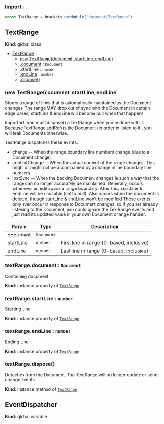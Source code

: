 ### Import :
```js
const TextRange = brackets.getModule("document/TextRange")
```

<a name="TextRange"></a>

## TextRange
**Kind**: global class  

* [TextRange](#TextRange)
    * [new TextRange(document, startLine, endLine)](#new_TextRange_new)
    * [.document](#TextRange+document) : <code>Document</code>
    * [.startLine](#TextRange+startLine) : <code>number</code>
    * [.endLine](#TextRange+endLine) : <code>number</code>
    * [.dispose()](#TextRange+dispose)

<a name="new_TextRange_new"></a>

### new TextRange(document, startLine, endLine)
Stores a range of lines that is automatically maintained as the Document changes. The range
MAY drop out of sync with the Document in certain edge cases; startLine & endLine will become
null when that happens.

Important: you must dispose() a TextRange when you're done with it. Because TextRange addRef()s
the Document (in order to listen to it), you will leak Documents otherwise.

TextRange dispatches these events:
 - change -- When the range boundary line numbers change (due to a Document change)
 - contentChange -- When the actual content of the range changes. This might or might not
   be accompanied by a change in the boundary line numbers.
 - lostSync -- When the backing Document changes in such a way that the range can no longer
   accurately be maintained. Generally, occurs whenever an edit spans a range boundary.
   After this, startLine & endLine will be unusable (set to null).
   Also occurs when the document is deleted, though startLine & endLine won't be modified
These events only ever occur in response to Document changes, so if you are already listening
to the Document, you could ignore the TextRange events and just read its updated value in your
own Document change handler.


| Param | Type | Description |
| --- | --- | --- |
| document | <code>Document</code> |  |
| startLine | <code>number</code> | First line in range (0-based, inclusive) |
| endLine | <code>number</code> | Last line in range (0-based, inclusive) |

<a name="TextRange+document"></a>

### textRange.document : <code>Document</code>
Containing document

**Kind**: instance property of [<code>TextRange</code>](#TextRange)  
<a name="TextRange+startLine"></a>

### textRange.startLine : <code>number</code>
Starting Line

**Kind**: instance property of [<code>TextRange</code>](#TextRange)  
<a name="TextRange+endLine"></a>

### textRange.endLine : <code>number</code>
Ending Line

**Kind**: instance property of [<code>TextRange</code>](#TextRange)  
<a name="TextRange+dispose"></a>

### textRange.dispose()
Detaches from the Document. The TextRange will no longer update or send change events

**Kind**: instance method of [<code>TextRange</code>](#TextRange)  
<a name="EventDispatcher"></a>

## EventDispatcher
**Kind**: global variable  
